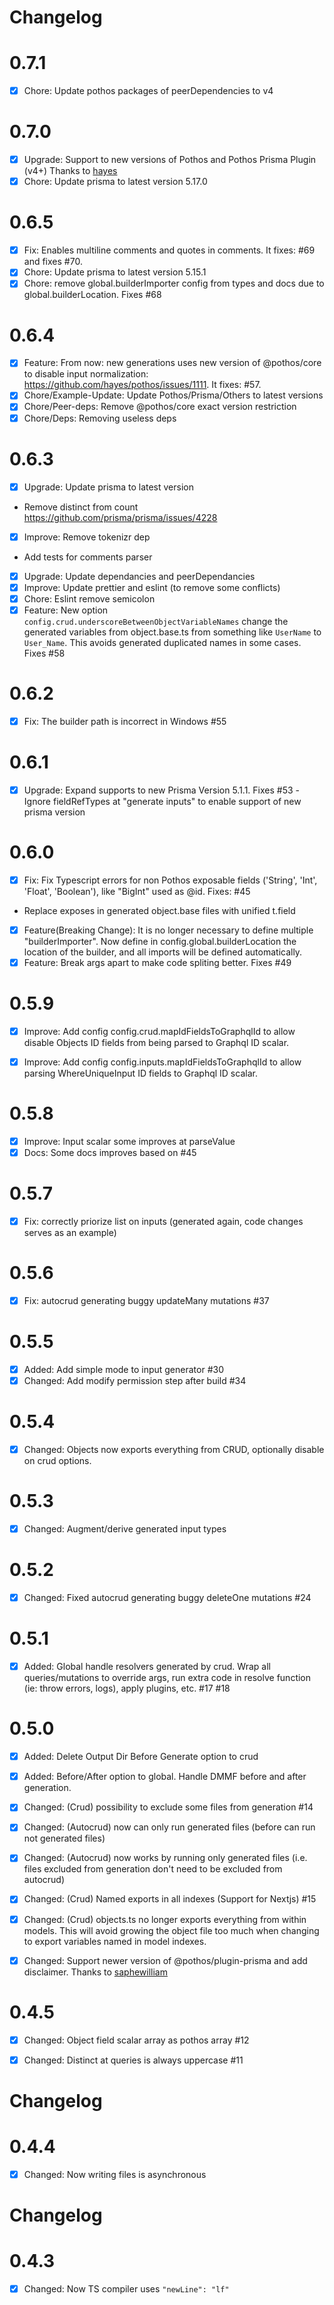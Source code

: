 # Changelog

# 0.7.1

- [x] Chore: Update pothos packages of peerDependencies to v4

# 0.7.0

- [x] Upgrade: Support to new versions of Pothos and Pothos Prisma Plugin (v4+) Thanks to [hayes](https://github.com/Cauen/prisma-generator-pothos-codegen/pull/71)
- [x] Chore: Update prisma to latest version 5.17.0

# 0.6.5

- [x] Fix: Enables multiline comments and quotes in comments. It fixes: #69 and fixes #70.
- [x] Chore: Update prisma to latest version 5.15.1
- [x] Chore: remove global.builderImporter config from types and docs due to global.builderLocation. Fixes #68

# 0.6.4

- [x] Feature: From now: new generations uses new version of @pothos/core to disable input normalization: https://github.com/hayes/pothos/issues/1111. It fixes: #57.
- [x] Chore/Example-Update: Update Pothos/Prisma/Others to latest versions
- [x] Chore/Peer-deps: Remove @pothos/core exact version restriction
- [x] Chore/Deps: Removing useless deps

# 0.6.3

- [x] Upgrade: Update prisma to latest version
 - Remove distinct from count https://github.com/prisma/prisma/issues/4228
- [x] Improve: Remove tokenizr dep
 - Add tests for comments parser
- [x] Upgrade: Update dependancies and peerDependancies
- [x] Improve: Update prettier and eslint (to remove some conflicts)
- [x] Chore: Eslint remove semicolon
- [x] Feature: New option `config.crud.underscoreBetweenObjectVariableNames` change the generated variables from object.base.ts from something like `UserName` to `User_Name`. This avoids generated duplicated names in some cases. Fixes #58

# 0.6.2

- [x] Fix: The builder path is incorrect in Windows #55

# 0.6.1

- [x] Upgrade: Expand supports to new Prisma Version 5.1.1. Fixes #53
 -Ignore fieldRefTypes at "generate inputs" to enable support of new prisma version

# 0.6.0

- [x] Fix: Fix Typescript errors for non Pothos exposable fields ('String', 'Int', 'Float', 'Boolean'), like "BigInt" used as @id. Fixes: #45
 - Replace exposes in generated object.base files with unified t.field
- [x] Feature(Breaking Change): It is no longer necessary to define multiple "builderImporter". Now define in config.global.builderLocation the location of the builder, and all imports will be defined automatically. 
- [x] Feature: Break args apart to make code spliting better. Fixes #49

# 0.5.9

- [x] Improve: Add config config.crud.mapIdFieldsToGraphqlId to allow disable Objects ID fields from being parsed to Graphql ID scalar.
- [x] Improve: Add config config.inputs.mapIdFieldsToGraphqlId to allow parsing WhereUniqueInput ID fields to Graphql ID scalar.


# 0.5.8

- [x] Improve: Input scalar some improves at parseValue
- [x] Docs: Some docs improves based on #45

# 0.5.7

- [x] Fix: correctly priorize list on inputs (generated again, code changes serves as an example)

# 0.5.6

- [x] Fix: autocrud generating buggy updateMany mutations #37

# 0.5.5

- [x] Added: Add simple mode to input generator #30
- [x] Changed: Add modify permission step after build #34

# 0.5.4

- [x] Changed: Objects now exports everything from CRUD, optionally disable on crud options.

# 0.5.3

- [x] Changed: Augment/derive generated input types

# 0.5.2

- [x] Changed: Fixed autocrud generating buggy deleteOne mutations #24

# 0.5.1

- [x] Added: Global handle resolvers generated by crud. Wrap all queries/mutations to override args, run extra code in resolve function (ie: throw errors, logs), apply plugins, etc. #17 #18

# 0.5.0

- [x] Added: Delete Output Dir Before Generate option to crud
- [x] Added: Before/After option to global. Handle DMMF before and after generation.
- [x] Changed: (Crud) possibility to exclude some files from generation #14
- [x] Changed: (Autocrud) now can only run generated files (before can run not generated files)
- [x] Changed: (Autocrud) now works by running only generated files (i.e. files excluded from generation don't need to be excluded from autocrud)
- [x] Changed: (Crud) Named exports in all indexes (Support for Nextjs) #15
- [x] Changed: (Crud) objects.ts no longer exports everything from within models. This will avoid growing the object file too much when changing to export variables named in model indexes.
- [x] Changed: Support newer version of @pothos/plugin-prisma and add disclaimer. Thanks to [saphewilliam](https://github.com/Cauen/prisma-generator-pothos-codegen/pull/13)


# 0.4.5

- [x] Changed: Object field scalar array as pothos array #12
- [x] Changed: Distinct at queries is always uppercase #11


# Changelog

# 0.4.4

- [x] Changed: Now writing files is asynchronous

# Changelog

# 0.4.3

- [x] Changed: Now TS compiler uses `"newLine": "lf"`